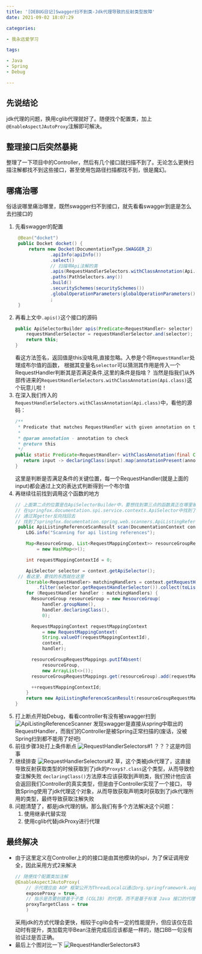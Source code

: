 ```yaml
---
title: '[DEBUG日记]Swagger扫不到类-Jdk代理导致的反射类型故障' 
date: 2021-09-02 18:07:29

categories:

- 我永远爱学习

tags:

- Java
- Spring
- Debug

---
```


## 先说结论

jdk代理的问题，换用cglib代理就好了。随便找个配置类，加上` @EnableAspectJAutoProxy`注解即可解决。
<!--more-->

## 整理接口后突然暴毙

整理了一下项目中的Controller，然后有几个接口就扫描不到了。无论怎么更换扫描注解都找不到这些接口，甚至使用包路径扫描都找不到，很是魔幻。

## 哪痛治哪

俗话说哪里痛治哪里，既然swagger扫不到接口，就先看看swagger到底是怎么去扫接口的

1. 先看swagger的配置
   ```java 
    @Bean("docket")
    public Docket docket() {
        return new Docket(DocumentationType.SWAGGER_2)
                .apiInfo(apiInfo())
                .select()
                // 扫描带Api注解的类
                .apis(RequestHandlerSelectors.withClassAnnotation(Api.class))
                .paths(PathSelectors.any())
                .build()
                .securitySchemes(securitySchemes())
                .globalOperationParameters(globalOperationParameters())
                ;
    }
   ```
2. 再看上文中`.apis()`这个接口的源码
   ```java
   public ApiSelectorBuilder apis(Predicate<RequestHandler> selector) {
       requestHandlerSelector = requestHandlerSelector.and(selector);
       return this;
   }
   ```
   看这方法签名，返回值是this没啥用,直接忽略。入参是个将`RequestHandler`处理成布尔值的函数， 根据其变量名`selector`可以猜测其作用是传入一个RequestHandler判断其是否满足条件,这里的条件是指啥？
   当然是指我们从外部传进来的`RequestHandlerSelectors.withClassAnnotation(Api.class)`这个玩意儿啦！
3. 在深入我们传入的`RequestHandlerSelectors.withClassAnnotation(Api.class)`中，看他的源码：
   ```java
   /**
    * Predicate that matches RequestHandler with given annotation on the declaring class of the handler method
    *
    * @param annotation - annotation to check
    * @return this
    */
   public static Predicate<RequestHandler> withClassAnnotation(final Class<? extends Annotation> annotation) {
      return input -> declaringClass(input).map(annotationPresent(annotation)).orElse(false);
   }   
   ```
   这里是判断是否满足条件的关键位置，每一个RequestHandler(就是上面的input)都会通过上文的表达式判断得到一个布尔值
4. 再继续往前找到调用这个函数的地方
   ```java
   // 上面第二点的位置是在ApiSelectorBuilder中，要想找到第三点的函数真正在哪里被使用了，需要反向找回去
   // 在springfox.documentation.spi.service.contexts.ApiSelector中找到了我们传入的`private final Predicate<RequestHandler> requestHandlerSelector;`
   // 通过其getter反向找回去
   // 找到了springfox.documentation.spring.web.scanners.ApiListingReferenceScanner#scan
    public ApiListingReferenceScanResult scan(DocumentationContext context) {
       LOG.info("Scanning for api listing references");
   
       Map<ResourceGroup, List<RequestMappingContext>> resourceGroupRequestMappings
           = new HashMap<>();
   
       int requestMappingContextId = 0;
   
       ApiSelector selector = context.getApiSelector();
    // 看这里，要找的东西就在这里
       Iterable<RequestHandler> matchingHandlers = context.getRequestHandlers().stream()
           .filter(selector.getRequestHandlerSelector()).collect(toList());
       for (RequestHandler handler : matchingHandlers) {
         ResourceGroup resourceGroup = new ResourceGroup(
             handler.groupName(),
             handler.declaringClass(),
             0);
   
         RequestMappingContext requestMappingContext
             = new RequestMappingContext(
             String.valueOf(requestMappingContextId),
             context,
             handler);
   
         resourceGroupRequestMappings.putIfAbsent(
             resourceGroup,
             new ArrayList<>());
         resourceGroupRequestMappings.get(resourceGroup).add(requestMappingContext);
   
         ++requestMappingContextId;
       }
       return new ApiListingReferenceScanResult(resourceGroupRequestMappings);
   }
   ```
5. 打上断点开始Debug，看看controller有没有被swagger扫到
   ![ApiListingReferenceScanner](https://dreamccc-note-ia.oss-cn-chengdu.aliyuncs.com/note/%5BDEBUG%E6%97%A5%E8%AE%B0%5DSwagger%E6%89%AB%E4%B8%8D%E5%88%B0%E7%B1%BB-Jdk%E4%BB%A3%E7%90%86%E5%AF%BC%E8%87%B4%E7%9A%84%E5%8F%8D%E5%B0%84%E7%B1%BB%E5%9E%8B%E6%95%85%E9%9A%9C/ApiListingReferenceScanner.png "ApiListingReferenceScanner")
   发现swagger是直接从spring中取出的RequestHandler，而我们的Controller是被Spring正常扫描的(废话，没被Spring扫到都不能用了好吧)
6. 前往步骤3处打上条件断点
   ![RequestHandlerSelectors#1](https://dreamccc-note-ia.oss-cn-chengdu.aliyuncs.com/note/%5BDEBUG%E6%97%A5%E8%AE%B0%5DSwagger%E6%89%AB%E4%B8%8D%E5%88%B0%E7%B1%BB-Jdk%E4%BB%A3%E7%90%86%E5%AF%BC%E8%87%B4%E7%9A%84%E5%8F%8D%E5%B0%84%E7%B1%BB%E5%9E%8B%E6%95%85%E9%9A%9C/RequestHandlerSelectors%231.png "RequestHandlerSelectors#1")
   ？？？这是咋回事
7. 继续排查
   ![RequestHandlerSelectors#2](https://dreamccc-note-ia.oss-cn-chengdu.aliyuncs.com/note/%5BDEBUG%E6%97%A5%E8%AE%B0%5DSwagger%E6%89%AB%E4%B8%8D%E5%88%B0%E7%B1%BB-Jdk%E4%BB%A3%E7%90%86%E5%AF%BC%E8%87%B4%E7%9A%84%E5%8F%8D%E5%B0%84%E7%B1%BB%E5%9E%8B%E6%95%85%E9%9A%9C/RequestHandlerSelectors%232.png "RequestHandlerSelectors#2")
   草，这个类被jdk代理了，这直接导致反射获取类型的时候获取到了jdk的`Proxy$?.class`这个类型，从而导致检查注解失败
   `declaringClass()`方法原本应该获取到声明类，我们预计他应该会返回我们Controller的真实类型，但是由于Controller实现了一个接口，
   导致Spring使用了jdk代理这个对象，从而导致获取声明类时获取到了jdk代理所用的类型，最终导致获取注解失败
8. 问题清楚了，都是jdk代理的锅，那么我们有多个方法解决这个问题：
    1. 使用继承代替实现
    2. 使用cglib代替jdkProxy进行代理

## 最终解决

- 由于这里定义在Controller上的的接口是由其他模块的spi，为了保证调用安全，因此采用方式2来解决
  ```java
  // 随便找个配置类加注解
  @EnableAspectJAutoProxy(
      // 示代理应由 AOP 框架公开为ThreadLocal以通过org.springframework.aop.framework.AopContext类进行检索
      exposeProxy = true,
      // 指示是否要创建基于子类 (CGLIB) 的代理，而不是基于标准 Java 接口的代理
      proxyTargetClass = true
      )
  ```
  采用jdk的方式代理会更快，相较于cglib会有一定的性能提升，但应该仅在启动时有提升，类加载完毕Bean注册完成后应该都是一样的，随口BB一句没有验证过是否正确。
- 最后上个图对比一下
  ![RequestHandlerSelectors#3](https://dreamccc-note-ia.oss-cn-chengdu.aliyuncs.com/note/%5BDEBUG%E6%97%A5%E8%AE%B0%5DSwagger%E6%89%AB%E4%B8%8D%E5%88%B0%E7%B1%BB-Jdk%E4%BB%A3%E7%90%86%E5%AF%BC%E8%87%B4%E7%9A%84%E5%8F%8D%E5%B0%84%E7%B1%BB%E5%9E%8B%E6%95%85%E9%9A%9C/RequestHandlerSelectors%233.png "RequestHandlerSelectors#3")



